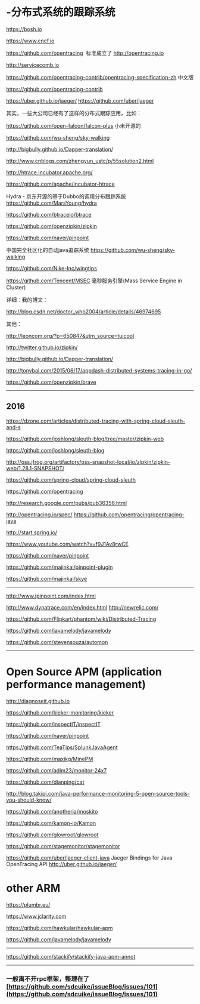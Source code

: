 # -分布式系统的跟踪系统 

https://bosh.io

https://www.cncf.io

https://github.com/opentracing  标准成立了
http://opentracing.io

http://servicecomb.io


https://github.com/opentracing-contrib/opentracing-specification-zh 中文版


https://github.com/opentracing-contrib


https://uber.github.io/jaeger/
https://github.com/uber/jaeger



其实，一些大公司已经有了这样的分布式跟踪应用，比如：

https://github.com/open-falcon/falcon-plus  小米开源的

https://github.com/wu-sheng/sky-walking


http://bigbully.github.io/Dapper-translation/
 
http://www.cnblogs.com/zhengyun_ustc/p/55solution2.html

http://htrace.incubator.apache.org/

https://github.com/apache/incubator-htrace


Hydra - 京东开源的基于Dubbo的调用分布跟踪系统
https://github.com/MarsYoung/hydra

https://github.com/btraceio/btrace


https://github.com/openzipkin/zipkin


https://github.com/naver/pinpoint

中国完全社区化的自动java追踪系统
https://github.com/wu-sheng/sky-walking

https://github.com/Nike-Inc/wingtips


https://github.com/Tencent/MSEC  毫秒服务引擎(Mass Service Engine in Cluster)

详细：我的博文：

http://blog.csdn.net/doctor_who2004/article/details/46974695


其他：

http://leoncom.org/?p=650847&utm_source=tuicool

http://twitter.github.io/zipkin/

http://bigbully.github.io/Dapper-translation/


http://tonybai.com/2015/06/17/appdash-distributed-systems-tracing-in-go/

https://github.com/openzipkin/brave

______________
## 2016
https://dzone.com/articles/distributed-tracing-with-spring-cloud-sleuth-and-s

https://github.com/joshlong/sleuth-blog/tree/master/zipkin-web

https://github.com/joshlong/sleuth-blog

http://oss.jfrog.org/artifactory/oss-snapshot-local/io/zipkin/zipkin-web/1.28.1-SNAPSHOT/

https://github.com/spring-cloud/spring-cloud-sleuth

https://github.com/opentracing

http://research.google.com/pubs/pub36356.html

http://opentracing.io/spec/
https://github.com/opentracing/opentracing-java


http://start.spring.io/

https://www.youtube.com/watch?v=f9J1Av8rwCE

https://github.com/naver/pinpoint  

https://github.com/majinkai/pinpoint-plugin


https://github.com/majinkai/skye

___________
http://www.jpinpoint.com/index.html

http://www.dynatrace.com/en/index.html
http://newrelic.com/


https://github.com/Flipkart/phantom/wiki/Distributed-Tracing

https://github.com/javamelody/javamelody

https://github.com/stevensouza/automon


___________
# Open Source APM (application performance management)

http://diagnoseit.github.io

https://github.com/kieker-monitoring/kieker


https://github.com/inspectIT/inspectIT

https://github.com/naver/pinpoint

https://github.com/TeaTips/SplunkJavaAgent

https://github.com/maxikg/MinePM

https://github.com/adim23/monitor-24x7

https://github.com/dianping/cat

http://blog.takipi.com/java-performance-monitoring-5-open-source-tools-you-should-know/

https://github.com/anotheria/moskito

https://github.com/kamon-io/Kamon

https://github.com/glowroot/glowroot

https://github.com/stagemonitor/stagemonitor


https://github.com/uber/jaeger-client-java   Jaeger Bindings for Java OpenTracing API http://uber.github.io/jaeger/

# other ARM

https://plumbr.eu/

https://www.jclarity.com


https://github.com/hawkular/hawkular-apm

https://github.com/javamelody/javamelody



------------------
https://github.com/stackify/stackify-java-apm-annot

------------------------
### 一般离不开rpc框架，整理在了[https://github.com/sdcuike/issueBlog/issues/101](https://github.com/sdcuike/issueBlog/issues/101)

